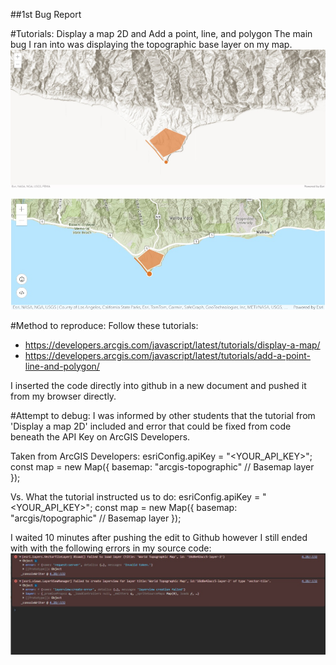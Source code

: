 ##1st Bug Report

#Tutorials: Display a map 2D and Add a point, line, and polygon
The main bug I ran into was displaying the topographic base layer on my map.
![What my map currently looks like](BugImages/error_map.jpg)

![What my map should have looked like](BugImages/tutorial_map.jpg)

#Method to reproduce:
Follow these tutorials:
- https://developers.arcgis.com/javascript/latest/tutorials/display-a-map/
- https://developers.arcgis.com/javascript/latest/tutorials/add-a-point-line-and-polygon/

I inserted the code directly into github in a new document and pushed it from my browser directly.

#Attempt to debug:
I was informed by other students that the tutorial from 'Display a map 2D' included and error that could be fixed from code beneath the API Key on ArcGIS Developers.

Taken from ArcGIS Developers:
esriConfig.apiKey = "<YOUR_API_KEY>";
      const map = new Map({
        basemap: "arcgis-topographic" // Basemap layer
      });

Vs. What the tutorial instructed us to do:
esriConfig.apiKey = "<YOUR_API_KEY>";
      const map = new Map({
        basemap: "arcgis/topographic" // Basemap layer
      });

I waited 10 minutes after pushing the edit to Github however I still ended with with the following errors in my source code:
![Errors](BugImages/errors.jpg)
